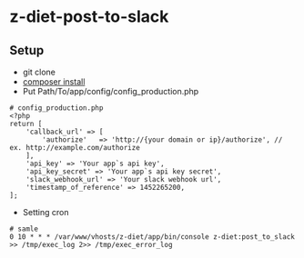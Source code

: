 # z-diet-post-to-slack

## Setup

- git clone
- [composer install](https://getcomposer.org/doc/00-intro.md)
- Put Path/To/app/config/config_production.php
```
# config_production.php
<?php
return [
    'callback_url' => [
        'authorize'   => 'http://{your domain or ip}/authorize', // ex. http://example.com/authorize
    ],
    'api_key' => 'Your app`s api key',
    'api_key_secret' => 'Your app`s api key secret',
    'slack_webhook_url' => 'Your slack webhook url',
    'timestamp_of_reference' => 1452265200,
];
```
- Setting cron
```
# samle
0 10 * * * /var/www/vhosts/z-diet/app/bin/console z-diet:post_to_slack >> /tmp/exec_log 2>> /tmp/exec_error_log
```
